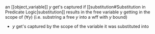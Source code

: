 an [[object_variable]] $y$ get's captured if [[substitution#Substitution in Predicate Logic|substitution]] results in the free variable y getting in the scope of ($\forall y$) (i.e. substring a free $y$ into a wff with $y$ bound)
- $y$  get's captured by the scope of the variable it was substituted into